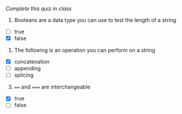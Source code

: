*Complete this quiz in class*

1. Booleans are a data type you can use to test the length of a string

- [ ] true
- [x] false

1. The following is an operation you can perform on a string

- [x] concatenation
- [ ] appending
- [ ] splicing

3. `==` and `===` are interchangeable
   
- [x] true
- [ ] false